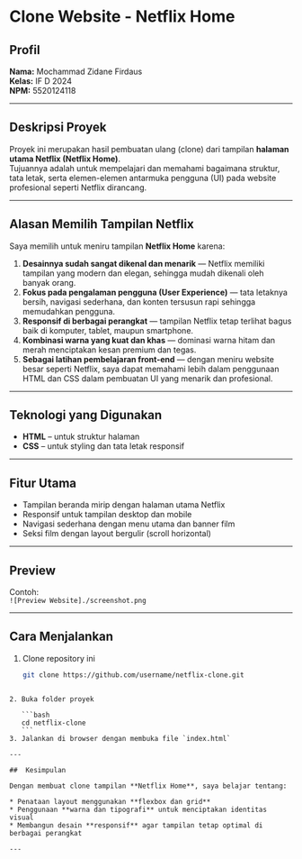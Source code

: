 #  Clone Website - Netflix Home

##  Profil
**Nama:** Mochammad Zidane Firdaus  
**Kelas:** IF D 2024  
**NPM:** 5520124118  

---

##  Deskripsi Proyek
Proyek ini merupakan hasil pembuatan ulang (clone) dari tampilan **halaman utama Netflix (Netflix Home)**.  
Tujuannya adalah untuk mempelajari dan memahami bagaimana struktur, tata letak, serta elemen-elemen antarmuka pengguna (UI) pada website profesional seperti Netflix dirancang.

---

##  Alasan Memilih Tampilan Netflix
Saya memilih untuk meniru tampilan **Netflix Home** karena:

1. **Desainnya sudah sangat dikenal dan menarik** — Netflix memiliki tampilan yang modern dan elegan, sehingga mudah dikenali oleh banyak orang.
2. **Fokus pada pengalaman pengguna (User Experience)** — tata letaknya bersih, navigasi sederhana, dan konten tersusun rapi sehingga memudahkan pengguna.
3. **Responsif di berbagai perangkat** — tampilan Netflix tetap terlihat bagus baik di komputer, tablet, maupun smartphone.
4. **Kombinasi warna yang kuat dan khas** — dominasi warna hitam dan merah menciptakan kesan premium dan tegas.
5. **Sebagai latihan pembelajaran front-end** — dengan meniru website besar seperti Netflix, saya dapat memahami lebih dalam penggunaan HTML dan CSS dalam pembuatan UI yang menarik dan profesional.

---

##  Teknologi yang Digunakan
- **HTML** – untuk struktur halaman  
- **CSS** – untuk styling dan tata letak responsif  
---

##  Fitur Utama
- Tampilan beranda mirip dengan halaman utama Netflix  
- Responsif untuk tampilan desktop dan mobile  
- Navigasi sederhana dengan menu utama dan banner film  
- Seksi film dengan layout bergulir (scroll horizontal)  

---

##  Preview
Contoh:  
`![Preview Website]./screenshot.png`

---

##  Cara Menjalankan
1. Clone repository ini  
   ```bash
   git clone https://github.com/username/netflix-clone.git
````

2. Buka folder proyek

   ```bash
   cd netflix-clone
   ```
3. Jalankan di browser dengan membuka file `index.html`

---

##  Kesimpulan

Dengan membuat clone tampilan **Netflix Home**, saya belajar tentang:

* Penataan layout menggunakan **flexbox dan grid**
* Penggunaan **warna dan tipografi** untuk menciptakan identitas visual
* Membangun desain **responsif** agar tampilan tetap optimal di berbagai perangkat

---


